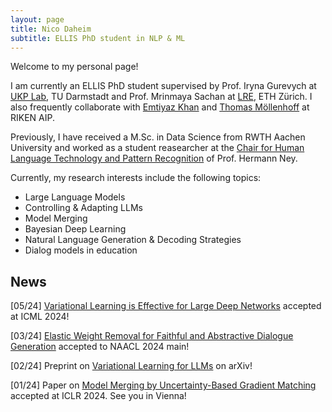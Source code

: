 ```yaml
---
layout: page
title: Nico Daheim
subtitle: ELLIS PhD student in NLP & ML
---
```


Welcome to my personal page!

I am currently an ELLIS PhD student supervised by Prof. Iryna Gurevych at [UKP Lab](https://www.ukp.tu-darmstadt.de), TU Darmstadt and Prof. Mrinmaya Sachan at [LRE](https://www.mrinmaya.io/), ETH Zürich. I also frequently collaborate with [Emtiyaz Khan](https://emtiyaz.github.io/) and [Thomas Möllenhoff](https://moellenh.github.io/) at RIKEN AIP.

Previously, I have received a M.Sc. in Data Science from RWTH Aachen University and worked as a student reasearcher at the [Chair for Human Language Technology and Pattern Recognition](https://www-i6.informatik.rwth-aachen.de/web/Homepage/index.html) of Prof. Hermann Ney.

Currently, my research interests include the following topics:

<ul>
  <li>Large Language Models</li>
  <li>Controlling & Adapting LLMs</li>
  <li>Model Merging</li>
  <li>Bayesian Deep Learning</li>
  <li>Natural Language Generation & Decoding Strategies</li>
  <li>Dialog models in education</li>
</ul>

## News
[05/24] [Variational Learning is Effective for Large Deep Networks](https://arxiv.org/abs/2402.17641) accepted at ICML 2024!

[03/24] [Elastic Weight Removal for Faithful and Abstractive Dialogue Generation](https://openreview.net/pdf?id=40gP-CcDAEJI) accepted to NAACL 2024 main!

[02/24] Preprint on [Variational Learning for LLMs](https://arxiv.org/abs/2402.17641) on arXiv!

[01/24] Paper on [Model Merging by Uncertainty-Based Gradient Matching](https://openreview.net/pdf?id=D7KJmfEDQP) accepted at ICLR 2024. See you in Vienna!
